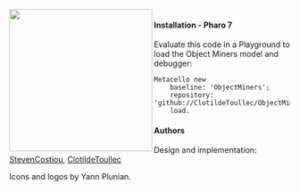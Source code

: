
 <img align="left" width=256 height= 256 src='https://raw.githubusercontent.com/ClotildeToullec/ObjectMiners/master/icons/ObjectMiners_Steven_03w.png'>

#### Installation - Pharo 7
Evaluate this code in a Playground to load the Object Miners model and debugger:

```Smalltalk
Metacello new
    baseline: 'ObjectMiners';
    repository: 'github://ClotildeToullec/ObjectMiners';
    load.
```

#### Authors

Design and implementation: [StevenCostiou](https://github.com/StevenCostiou), [ClotildeToullec](https://github.com/ClotildeToullec)

Icons and logos by Yann Plunian.
